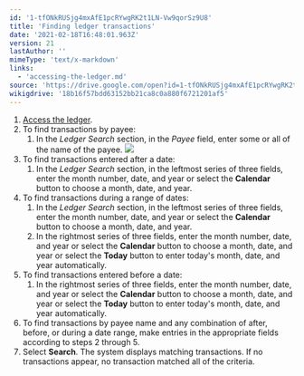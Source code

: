 ```yaml
---
id: '1-tfONkRUSjg4mxAfE1pcRYwgRK2t1LN-Vw9qorSz9U8'
title: 'Finding ledger transactions'
date: '2021-02-18T16:48:01.963Z'
version: 21
lastAuthor: ''
mimeType: 'text/x-markdown'
links:
  - 'accessing-the-ledger.md'
source: 'https://drive.google.com/open?id=1-tfONkRUSjg4mxAfE1pcRYwgRK2t1LN-Vw9qorSz9U8'
wikigdrive: '18b16f57bdd63152bb21ca8c0a880f6721201af5'
---
```

1. [Access the ledger](accessing-the-ledger.md).
2. To find transactions by payee:
    1. In the <em>Ledger Search</em> section, in the <em>Payee</em> field, enter some or all of the name of the payee.
        ![](../finding-ledger-transactions.assets/835abc25f14a89c88903f1b0841516f5.png)
3. To find transactions entered after a date:
    1. In the <em>Ledger Search</em> section, in the leftmost series of three fields, enter the month number, date, and year or select the <strong>Calendar</strong> button to choose a month, date, and year.
4. To find transactions during a range of dates:
    1. In the <em>Ledger Search</em> section, in the leftmost series of three fields, enter the month number, date, and year or select the <strong>Calendar</strong> button to choose a month, date, and year.
    2. In the rightmost series of three fields, enter the month number, date, and year or select the <strong>Calendar</strong> button to choose a month, date, and year or select the <strong>Today</strong> button to enter today's month, date, and year automatically.
5. To find transactions entered before a date:
    1. In the rightmost series of three fields, enter the month number, date, and year or select the <strong>Calendar</strong> button to choose a month, date, and year or select the <strong>Today</strong> button to enter today's month, date, and year automatically.
6. To find transactions by payee name and any combination of after, before, or during a date range, make entries in the appropriate fields according to steps 2 through 5.
7. Select <strong>Search</strong>. The system displays matching transactions. If no transactions appear, no transaction matched all of the criteria.
